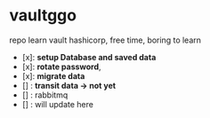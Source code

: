 # vaultggo
repo learn vault hashicorp, free time, boring to learn
- [x]: <strong>setup Database and saved data</strong>
- [x]: <strong>rotate password</strong>, 
- [x]: <strong>migrate data</strong> 
- [] : <strong>transit data -> not yet</strong>
- [] : rabbitmq
- [] : will update here   
